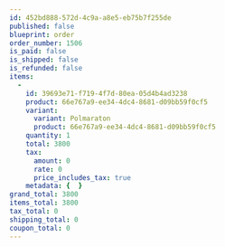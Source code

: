 ```yaml
---
id: 452bd888-572d-4c9a-a8e5-eb75b7f255de
published: false
blueprint: order
order_number: 1506
is_paid: false
is_shipped: false
is_refunded: false
items:
  -
    id: 39693e71-f719-4f7d-80ea-05d4b4ad3238
    product: 66e767a9-ee34-4dc4-8681-d09bb59f0cf5
    variant:
      variant: Polmaraton
      product: 66e767a9-ee34-4dc4-8681-d09bb59f0cf5
    quantity: 1
    total: 3800
    tax:
      amount: 0
      rate: 0
      price_includes_tax: true
    metadata: {  }
grand_total: 3800
items_total: 3800
tax_total: 0
shipping_total: 0
coupon_total: 0
---
```

